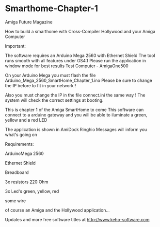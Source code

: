 # Smarthome-Chapter-1
Amiga Future Magazine

How to build a smarthome with Cross-Compiler Hollywood and your Amiga Computer

Important:

The software requires an Arduino Mega 2560 with Ethernet Shield
The tool runs smooth with all features under OS4.1
Please run the application in window mode for best results
Test Computer - AmigaOne500

On your Arduino Mega you must flash the file
Arduino_Mega_2560_SmartHome_Chapter_1.ino
Please be sure to change the IP before to fit in your network !

Also you must change the IP in the file connect.ini the same way !
The system will check the correct settings at booting.

This is chapter 1 of the Amiga SmartHome to come
This software can connect to a arduino gateway and you
will be able to iluminate a green, yellow and a red LED

The application is shown in AmiDock
Ringhio Messages will inform you what's going on

Requirements:

ArduinoMega 2560

Ethernet Shield

Breadboard

3x resistors 220 Ohm

3x Led's green, yellow, red

some wire

of course an Amiga and the Hollywood application...

Updates and more free software titles at
http://www.keho-software.com
